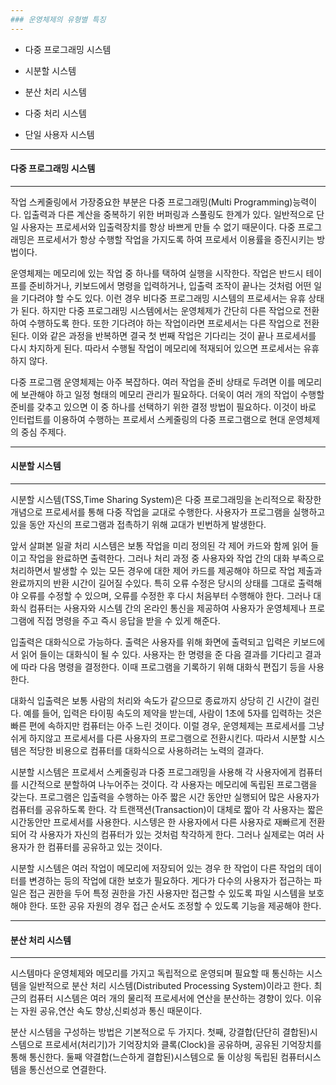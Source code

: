 ```yaml
---
### 운영체제의 유형별 특징
---
```

- 다중 프로그래밍 시스템

- 시분할 시스템

- 분산 처리 시스템

- 다중 처리 시스템

- 단일 사용자 시스템

---
#### 다중 프로그래밍 시스템
---
작업 스케줄링에서 가장중요한 부분은 다중 프로그래밍(Multi Programming)능력이다. 입출력과 다른 계산을 중복하기 위한 버퍼링과 스풀링도 한계가 있다. 일반적으로 단일 사용자는 프로세서와 입출력장치를 항상 바쁘게 만들 수 없기 때문이다. 다중 프로그래밍은 프로세서가 항상 수행할 작업을 가지도록 하여 프로세서 이용률을 증진시키는 방법이다.

운영체제는 메모리에 있는 작업 중 하나를 택하여 실행을 시작한다. 작업은 반드시 테이프를 준비하거나, 키보드에서 명령을 입력하거나, 입출력 조작이 끝나는 것처럼 어떤 일을 기다려야 할 수도 있다. 이런 경우 비다중 프로그래밍 시스템의 프로세서는 유휴 상태가 된다. 하지만 다중 프로그래밍 시스템에서는 운영체제가 간단히 다른 작업으로 전환하여 수행하도록 한다. 또한 기다려야 하는 작업이라면 프로세서는 다른 작업으로 전환된다. 이와 같은 과정을 반복하면 결국 첫 번째 작업은 기다리는 것이 끝나 프로세서를 다시 차지하게 된다. 따라서 수행될 작업이 메모리에 적재되어 있으면 프로세서는 유휴하지 않다.

다중 프로그램 운영체제는 아주 복잡하다. 여러 작업을 준비 상태로 두려면 이를 메모리에 보관해야 하고 일정 형태의 메모리 관리가 필요하다. 더욱이 여러 개의 작업이 수행할 준비를 갖추고 있으면 이 중 하나를 선택하기 위한 결정 방법이 필요하다. 이것이 바로 인터럽트를 이용하여 수행하는 프로세서 스케줄링의 다중 프로그램으로 현대 운영체제의 중심 주제다.

---
#### 시분할 시스템
---
시분할 시스템(TSS,Time Sharing System)은 다중 프로그래밍을 논리적으로 확장한 개념으로 프로세서를 통해 다중 작업을 교대로 수행한다. 사용자가 프로그램을 실행하고 있을 동안 자신의 프로그램과 접촉하기 위해 교대가 빈번하게 발생한다.

앞서 살펴본 일괄 처리 시스템은 보통 작업을 미리 정의된 각 제어 카드와 함께 읽어 들이고 작업을 완료하면 출력한다. 그러나 처리 과정 중 사용자와 작업 간의 대화 부족으로 처리하면서 발생할 수 있는 모든 경우에 대한 제어 카드를 제공해야 하므로 작업 제출과 완료까지의 반환 시간이 길어질 수있다. 특히 오류 수정은 당시의 상태를 그대로 출력해야 오류를 수정할 수 있으며, 오류를 수정한 후 다시 처음부터 수행해야 한다. 그러나 대화식 컴퓨터는 사용자와 시스템 간의 온라인 통신을 제공하여 사용자가 운영체제나 프로그램에 직접 명령을 주고 즉시 응답을 받을 수 있게 해준다.

입출력은 대화식으로 가능하다. 출력은 사용자를 위해 화면에 출력되고 입력은 키보드에서 읽어 들이는 대화식이 될 수 있다. 사용자는 한 명령을 준 다음 결과를 기다리고 결과에 따라 다음 명령을 결정한다. 이때 프로그램을 기록하기 위해 대화식 편집기 등을 사용한다. 

대화식 입출력은 보통 사람의 처리와 속도가 같으므로 종료까지 상당히 긴 시간이 걸린다. 예를 들어, 입력은 타이핑 속도의 제약을 받는데, 사람이 1초에 5자를 입력하는 것은 빠른 편에 속하지만 컴퓨터는 아주 느린 것이다. 이럴 경우, 운영체제는 프로세서를 그냥 쉬게 하지않고 프로세서를 다른 사용자의 프로그램으로 전환시킨다. 따라서 시분할 시스템은 적당한 비용으로 컴퓨터를 대화식으로 사용하려는 노력의 결과다.

시분할 시스템은 프로세서 스케줄링과 다중 프로그래밍을 사용해 각 사용자에게 컴퓨터를 시간적으로 분할하여 나누어주는 것이다. 각 사용자는 메모리에 독립된 프로그램을 갖는다. 프로그램은 입출력을 수행하는 아주 짧은 시간 동안만 실행되어 많은 사용자가 컴퓨터를 공유하도록 한다. 각 트랜잭션(Transaction)이 대체로 짧아 각 사용자는 짧은 시간동안만 프로세서를 사용한다. 시스텡은 한 사용자에서 다른 사용자로 재빠르게 전환되어 각 사용자가 자신의 컴퓨터가 있는 것처럼 착각하게 한다. 그러나 실제로는 여러 사용자가 한 컴퓨터를 공유하고 있는 것이다.

시분할 시스템은 여러 작업이 메모리에 저장되어 있는 경우 한 작업이 다른 작업의 데이터를 변경하는 등의 작업에 대한 보호가 필요하다. 게다가 다수의 사용자가 접근하는 파일은 접근 권한을 두어 특정 권한을 가진 사용자만 접근할 수 있도록 파일 시스템을 보호해야 한다. 또한 공유 자원의 경우 접근 순서도 조정할 수 있도록 기능을 제공해야 한다.

---
#### 분산 처리 시스템
---
시스템마다 운영체제와 메모리를 가지고 독립적으로 운영되며 필요할 때 통신하는 시스템을 일반적으로 분산 처리 시스템(Distributed Processing System)이라고 한다. 최근의 컴퓨터 시스템은 여러 개의 물리적 프로세서에 연산을 분산하는 경향이 있다. 이유는 자원 공유,연산 속도 향상,신뢰성과 통신 때문이다.

분산 시스템을 구성하는 방법은 기본적으로 두 가지다. 첫째, 강결합(단단히 결합된)시스템으로 프로세서(처리기)가 기억장치와 클록(Clock)을 공유하며, 공유된 기억장치를 통해 통신한다. 둘째 약결합(느슨하게 결합된)시스템으로 둘 이상읭 독립된 컴퓨터시스템을 통신선으로 연결한다. 




























